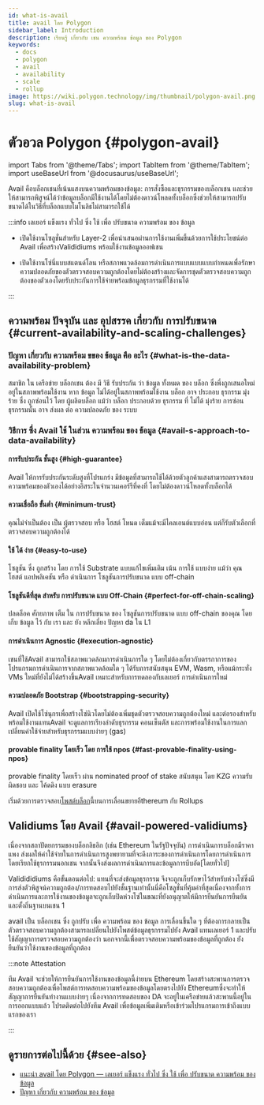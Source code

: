 ```yaml
---
id: what-is-avail
title: avail โดย Polygon
sidebar_label: Introduction
description: เรียนรู้ เกี่ยวกับ เชน ความพร้อม ข้อมูล ของ Polygon
keywords:
  - docs
  - polygon
  - avail
  - availability
  - scale
  - rollup
image: https://wiki.polygon.technology/img/thumbnail/polygon-avail.png
slug: what-is-avail
---
```


# ตัวอวล Polygon {#polygon-avail}

import Tabs from '@theme/Tabs';
import TabItem from '@theme/TabItem';
import useBaseUrl from '@docusaurus/useBaseUrl';

Avail คือบล็อกเชนที่เน้นแสงบนความพร้อมของข้อมูล: การสั่งซื้อและธุรกรรมของบล็อกเชน และช่วยให้สามารถพิสูจน์ได้ว่าข้อมูลบล็อกมีใช้งานได้โดยไม่ต้องดาวน์โหลดทั้งบล็อกซึ่งช่วยให้สามารถปรับขนาดได้ในวิธีที่บล็อกแบบโมโนลิธไม่สามารถใช้ได้

:::info เลเยอร์ แข็งแรง ทั่วไป ซึ่ง ใช้ เพื่อ ปรับขนาด ความพร้อม ของ ข้อมูล

* เปิดใช้งานโซลูชั่นสำหรับ Layer-2 เพื่อนำเสนอผ่านการใช้งานเพิ่มขึ้นด้วยการใช้ประโยชน์ต่อ Avail เพื่อสร้างValididiums พร้อมใช้งานข้อมูลออฟเชน

* เปิดใช้งานโซ่นี่แบบสแตนด์โลน หรือสภาพแวดล้อมการดำเนินการแบบแบบแบบกำหนดเพื่อรักษาความปลอดภัยของตัวตรวจสอบความถูกต้องโดยไม่ต้องสร้างและจัดการชุดตัวตรวจสอบความถูกต้องของตัวเองโดยรับประกันการใช้จ่ายพร้อมข้อมูลธุรกรรมที่ใช้งานได้

:::

## ความพร้อม ปัจจุบัน และ อุปสรรค เกี่ยวกับ การปรับขนาด {#current-availability-and-scaling-challenges}

### ปัญหา เกี่ยวกับ ความพร้อม ขของ ข้อมูล คือ อะไร {#what-is-the-data-availability-problem}

สมาชิก ใน เครือข่าย บล็อกเชน ต้อง มี วิธี รับประกัน ว่า ข้อมูล ทั้งหมด ของ บล็อก ซึ่งพึ่งถูกเสนอใหม่
อยู่ในสภาพพร้อมใช้งาน หาก ข้อมูล ไม่ได้อยู่ในสภาพพร้อมใช้งาน บล็อก อาจ ประกอบ ธุรกรรม มุ่งร้าย
ซึ่ง ถูกซ่อนไว้ โดย ผู้ผลิตบล็อก แม้ว่า บล็อก ประกอบด้วย ธุรกรรม ที่ ไม่ได้ มุ่งร้าย
การซ่อน ธุรกรรมนั้น อาจ ส่งผล ต่อ ความปลอดภัย ของ ระบบ

### วิธีการ ซึ่ง Avail ใช้ ในส่วน ความพร้อม ของ ข้อมูล {#avail-s-approach-to-data-availability}

#### การรับประกัน ชั้นสูง {#high-guarantee}

Avail ให้การรับประกันระดับสูงที่โปรแกร่ง มีข้อมูลที่สามารถใช้ได้ด้วยตัวลูกค้าแสงสามารถตรวจสอบความพร้อมของตัวเองได้อย่างอิสระในจำนวนเคอร์รีที่คงที่ โดยไม่ต้องดาวน์โหลดทั้งบล็อกได้

#### ความเชื่อถือ ขั้นต่ำ {#minimum-trust}

คุณไม่จำเป็นต้อง เป็น ผู้ตรวจสอบ หรือ โฮสต์ โหนด เต็มแม้จะมีไคลเอนต์แบบอ่อน แต่ก็รับตัวเลือกที่ตรวจสอบความถูกต้องได้

#### ใช้ ได้ ง่าย {#easy-to-use}

โซลูชัน ซึ่ง ถูกสร้าง โดย การใช้ Substrate แบบแก้ไขเพิ่มเติม เน้น การใช้ แบบง่าย แม้ว่า คุณ โฮสต์ แอปพลิเคชัน หรือ
ดำเนินการ โซลูชันการปรับขนาด แบบ off-chain

#### โซลูชันดีที่สุด สำหรับ การปรับขนาด แบบ Off-Chain {#perfect-for-off-chain-scaling}

ปลดล็อค ศักยภาพ เต็ม ใน การปรับขนาด ของ โซลูชันการปรับขนาด แบบ off-chain ของคุณ โดย เก็บ ข้อมูล ไว้ กับ เรา และ
ยัง หลีกเลี่ยง ปัญหา da ใน L1

#### การดำเนินการ Agnostic {#execution-agnostic}

เชนที่ใช้Avail สามารถใช้สภาพแวดล้อมการดำเนินการใด ๆ โดยไม่ต้องเกี่ยวกับตรรกาการของโปรแกรมการดำเนินการจากสภาพแวดล้อมใด ๆ ได้รับการสนับสนุน EVM, Wasm, หรือแม้กระทั่ง VMs ใหม่ที่ยังไม่ได้สร้างขึ้นAvail เหมาะสำหรับการทดลองกับเลเยอร์ การดำเนินการใหม่

#### ความปลอดภัย Bootstrap {#bootstrapping-security}

Avail เปิดใช้โซ่นุกรเพื่อสร้างโซ่นิวโดยไม่ต้องเพิ่มชุดตัวตรวจสอบความถูกต้องใหม่ และต่อรองสำหรับ พร้อมใช้งานแทนAvail จะดูแลการเรียงลำดับธุรกรรม คอนเซ็นตัส และการพร้อมใช้งานในการแลกเปลี่ยนค่าใช้จ่ายสำหรับธุรกรรมแบบง่ายๆ (gas)

#### provable finality โดยเร็ว โดย การใช้ npos {#fast-provable-finality-using-npos}

provable finality โดยเร็ว ผ่าน nominated proof of stake สนับสนุน โดย KZG
ความรับผิดชอบ และ โค้ดดิง แบบ erasure

เริ่มด้วยการตรวจสอบ[โพสต์บล็อก](https://blog.polygon.technology/polygon-research-ethereum-scaling-with-rollups-8a2c221bf644/)นี้บนการเลื่อนขยายอีthereum กับ Rollups

## Validiums โดย Avail {#avail-powered-validiums}

เนื่องจากสถาปัตยกรรมของบล็อกลิธอิก (เช่น Ethereum ในรัฐปัจจุบัน) การดำเนินการบล็อกมีราคาแพง ส่งผลให้ค่าใช้จ่ายในการดำเนินการสูงพยายามที่จะดึงภาระของการดำเนินการโดยการดำเนินการโดยเรียกใช้ธุรกรรมนอกเชน จากนั้นจึงส่งผลการดำเนินการและข้อมูลการบีบอัด[โดยทั่วไป]

Validididiums คือขั้นตอนต่อไป: แทนที่จะส่งข้อมูลธุรกรรม จึงจะถูกเก็บรักษาไว้สำหรับห่วงโซ่ซึ่งมีการส่งตัวพิสูจน์ความถูกต้อง/การทดสอบไปยังชั้นฐานเท่านั้นนี่คือโซลูชั่นที่คุ้มค่าที่สุดเนื่องจากทั้งการดำเนินการและการใช้งานของข้อมูลจะถูกเก็บปิดห่วงโซ่ในขณะที่ยังอนุญาตให้มีการยืนยันการยืนยันและตั้งถิ่นฐานบนเชน 1

avail เป็น บล็อกเชน ซึ่ง ถูกปรับ เพื่อ ความพร้อม ของ ข้อมูล การเลื่อนขึ้นใด ๆ ที่ต้องการกลายเป็นตัวตรวจสอบความถูกต้องสามารถเปลี่ยนไปยังโพสต์ข้อมูลธุรกรรมไปยัง Avail แทนเลเยอร์ 1 และปรับใช้สัญญาการตรวจสอบความถูกต้องว่า นอกจากนี้เพื่อตรวจสอบความพร้อมของข้อมูลที่ถูกต้อง ยังยืนยันว่าใช้งานของข้อมูลที่ถูกต้อง

:::note Attestation

ทีม Avail จะช่วยให้การยืนยันการใช้งานของข้อมูลนี้ง่ายบน Ethereum โดยสร้างสะพานการตรวจสอบความถูกต้องเพื่อโพสต์การทดสอบความพร้อมของข้อมูลโดยตรงไปยัง Ethereumซึ่งจะทำให้สัญญาการยืนยันทำงานแบบง่ายๆ เนื่องจากการทดสอบของ DA จะอยู่ในเครือข่ายแล้วสะพานนี้อยู่ในการออกแบบแล้ว โปรดติดต่อไปยังทีม Avail เพื่อข้อมูลเพิ่มเติมหรือเข้าร่วมโปรแกรมการเข้าถึงแบบแรกของเรา

:::

## ดูรายการต่อไปนี้ด้วย {#see-also}

* [แนะนำ avail โดย Polygon — เลเยอร์ แข็งแรง ทั่วไป ซึ่ง ใช้ เพื่อ ปรับขนาด ความพร้อม ของ ข้อมูล](https://polygontech.medium.com/introducing-avail-by-polygon-a-robust-general-purpose-scalable-data-availability-layer-98bc9814c048)
* [ปัญหา เกี่ยวกับ ความพร้อม ของ ข้อมูล](https://blog.polygon.technology/the-data-availability-problem-6b74b619ffcc/)
